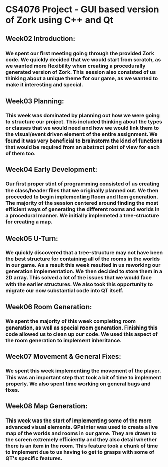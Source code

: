 # CS4076 Project - GUI based version of Zork using C++ and Qt
## Week02 Introduction:
### We spent our first meeting going through the provided Zork code. We quickly decided that we would start from scratch, as we wanted more flexibility when creating a procedurally generated version of Zork. This session also consisted of us thinking about a unique theme for our game, as we wanted to make it interesting and special.
## Week03 Planning:
### This week was dominated by planning out how we were going to structure our project. This included thinking about the types or classes that we would need and how we would link them to the visual/event driven element of the entire assignment. We found it was very beneficial to brainstorm the kind of functions that would be required from an abstract point of view for each of them too.
## Week04 Early Development:
### Our first proper stint of programming consisted of us creating the class/header files that we originally planned out. We then proceeded to begin implementing Room and Item generation. The majority of the session centered around finding the most efficient ways of generating the different rooms and worlds in a procedural manner. We initially implemeted a tree-structure for creating a map.
## Week05 U-Turn:
### We quickly discovered that a tree-structure may not have been the best structure for containing all of the rooms in the worlds in our game. As a result this week resulted in us reworking our generation implementation. We then decided to store them in a 2D array. This solved a lot of the issues that we would face with the earlier structures. We also took this opportunity to migrate our now substantial code into QT itself.
## Week06 Room Generation:
### We spent the majority of this week completing room generation, as well as special room generation. Finishing this code allowed us to clean up our code. We used this aspect of the room generation to implement inheritance.
## Week07 Movement & General Fixes:
### We spent this week implementing the movement of the player. This was an important step that took a bit of time to implement properly. We also spent time working on general bugs and fixes.
## Week08 Map Generation:
### This week was the start of implementing some of the more advanced visual elements. QPainter was used to create a live map of the worlds and rooms in our game. They are drawn to the screen extremely efficiently and they also detail whether there is an item in the room. This feature took a chunk of time to implement due to us having to get to grasps with some of QT's specific features.
